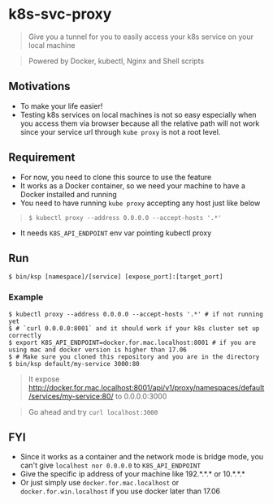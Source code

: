 # k8s-svc-proxy
> Give you a tunnel for you to easily access your k8s service on your local machine

> Powered by Docker, kubectl, Nginx and Shell scripts

## Motivations
- To make your life easier!
- Testing k8s services on local machines is not so easy especially when you access them via browser because all the relative path will not work since your service url through `kube proxy` is not a root level.

## Requirement

- For now, you need to clone this source to use the feature
- It works as a Docker container, so we need your machine to have a Docker installed and running
- You need to have running `kube proxy` accepting any host just like below
> `$ kubectl proxy --address 0.0.0.0 --accept-hosts '.*'`
- It needs `K8S_API_ENDPOINT` env var pointing kubectl proxy


## Run

`$ bin/ksp [namespace]/[service] [expose_port]:[target_port]`

### Example
```shell
$ kubectl proxy --address 0.0.0.0 --accept-hosts '.*' # if not running yet
$ # `curl 0.0.0.0:8001` and it should work if your k8s cluster set up correctly
$ export K8S_API_ENDPOINT=docker.for.mac.localhost:8001 # if you are using mac and docker version is higher than 17.06
$ # Make sure you cloned this repository and you are in the directory
$ bin/ksp default/my-service 3000:80
```
> It expose http://docker.for.mac.localhost:8001/api/v1/proxy/namespaces/default/services/my-service:80/ to 0.0.0.0:3000

> Go ahead and try `curl localhost:3000`

## FYI
- Since it works as a container and the network mode is bridge mode, you can't give `localhost nor 0.0.0.0` to `K8S_API_ENDPOINT`
- Give the specific ip address of your machine like 192.\*.\*.\* or 10.\*.\*.\*
- Or just simply use `docker.for.mac.localhost` or `docker.for.win.localhost` if you use docker later than 17.06
